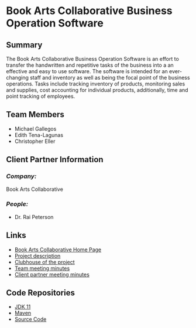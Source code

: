 # Book Arts Collaborative Business Operation Software

## **Summary**

The Book Arts Collaborative Business Operation Software is an effort to transfer the handwritten and repetitive tasks of the business into a an effective and easy to use software. The software is intended for an ever-changing staff and inventory as well as being the focal point of the business operations. Tasks include tracking inventory of products, monitoring sales and supplies, cost accounting for individual products, additionally, time and point tracking of employees.


## **Team Members**

- Michael Gallegos
- Edith Tena-Lagunas
- Christopher Eller

## **Client Partner Information**

### *Company:*
Book Arts Collaborative

### *People:*
- Dr. Rai Peterson

## **Links**

- [Book Arts Collaborative Home Page](http://www.bookartscollaborative.com/who-we-are)
- [Project description](ProjectDescription.md)
- [Clubhouse of the project](https://app.clubhouse.io/bookartscollaborativebusinessoperationsoftware/)
- [Team meeting minutes](MeetingMinutes/Team)
- [Client partner meeting minutes](MeetingMinutes/ClientPartner)


## **Code Repositories**

- [JDK 11](https://www.oracle.com/technetwork/java/javase/downloads/jdk11-downloads-5066655.html)
- [Maven](https://mvnrepository.com/artifact/com.oracle.java/jre/1.8.0_101)
- [Source Code](https://github.com/cteller-bsu/PaperBackWriter)

